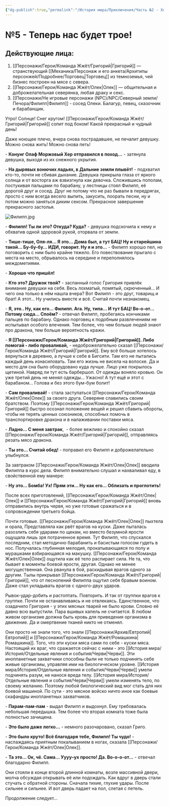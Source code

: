 ```yaml
---
{"dg-publish":true,"permalink":"/История мира/Приключения/Часть №2 - Холод и черви/№5 - Теперь нас будет трое!/","noteIcon":"","created":"2025-07-30T10:44:44.294+03:00","updated":"2025-09-09T13:02:51.444+03:00"}
---
```


# №5 - Теперь нас будет трое!

## Действующие лица:

1. [[Персонажи/Герои/Команда Жжёт/Григорий\|Григорий]] — странствующий [[Механика/Персонаж и его анкета/Архитипы персонжей/Подробнее/Торговец\|Торговец]] из темноземья, чей бизнес построен на мясе с севера.
2. [[Персонажи/Герои/Команда Жжёт/Олек\|Олек]] — общительная и доброжелательная северянка, любая драку и секс.
3. [[Персонажи/Не игровые персонажи (NPC)/NPC/Северный земли/Печора/Филипп\|Филипп]] - сосед Олеки. Балагур, певец, сказочник и барабанщик.

  

Утро! Солнце! Снег кругом! [[Персонажи/Герои/Команда Жжёт/Григорий\|Григорий]] сопит под боком! Какой прекрасный и чудный день! 

Даже ноющее плечо, вчера снова пострадавшее, не печалит девушку. Можно снова жить! Можно снова петь! 

\- **Конунг Олаф Моржовый Хер отправился в поход…** - затянула девушка, выходя из их снежного укрытия.

\- **На дырявых вонючих ладьях, в Дальние земли плывёт!** - подхватил кто-то, почти не сбивая дыхание. Девушка прикрыла глаза от яркого солнца и от восторга аж взвизгнула как девочка. Сложившись пополам, постукивая пальцами по барабану, у лестницы стоял Филипп, её дорогой друг и сосед. Друг не потому что не раз бывали в передрягах, просто с ним всегда весело выпить, закусить, поорать песни, ну и потом можно заняться диким сексом. Прекрасное завершение прекрасного застолья. 

![Филипп.jpg](/img/user/system/img/NPC/%D0%A1%D0%B5%D0%B2%D0%B5%D1%80%D0%BD%D1%8B%D0%B5%20%D0%B7%D0%B5%D0%BC%D0%BB%D0%B8/%D0%9F%D0%B5%D1%87%D0%BE%D1%80%D0%B0/%D0%A4%D0%B8%D0%BB%D0%B8%D0%BF%D0%BF.jpg)

\- **Филипп! Ты ли это? Откуда? Куда?** - девушка подскочила к нему и обхватив одной здоровой рукой, оторвала от земли. 

\- **Тише-тише, Оля-ля… Я это… Дома был, а тут БАЦ! Ну и старейшина такой… Бу-бу-бу… ИДИ, говорит. Ну я и это…** - Филипп хорошо пел, но поговорить с ним было крайне тяжело. Его повествование прыгало с места на место, обрывалось на середине и переполнялось междометиями. 

\- **Хорошо что пришёл!** 

\- **Кто это? Дружок твой?** - заспанный голос Григория привлёк внимание девушки на себя. Весь лохматый, помятый, скрюченный… И чего она только в нём нашла вчера? Вот Филипп - это друг, товарищ и брат! А этот… Ну учились вместе и всё. Считай почти незнакомец. 

\- **Я, это.. Ну, как его… Филипп. Ага. Ну, типа… И тут БАЦ! Во-о-от… Потому сюда… Споём?** - отвечал Филипп, пробегаясь кончиками пальцев по барабану. Однако nорговец к подобным развлечениям не испытывал особого влечения. Тем более, что чем больше людей знают про дракона, тем больше вероятность кражи. 

\- **Я [[Персонажи/Герои/Команда Жжёт/Григорий\|Григорий]]. Либо помогай - либо проваливай,** - недоброжелательно сказал [[Персонажи/Герои/Команда Жжёт/Григорий\|Григорий]]. Ему всё больше хотелось вернуться в деревню, а лучше к себе в Бигсити. Там его не пытались каждый день изнасиловать. Там его жизнь не висела на волоске. Да и место для сна было оборудовано куда лучше. Лицо уже покрылось щетиной. Навряд ли тут есть барбершоп. От одежды воняло кровью. Он уже третий день не менял одежды… Ужасно! А тут ещё и этот с барабаном… Голова и без этого бум-бум болит! 

\- **Сам проваливай!** - стала заступаться [[Персонажи/Герои/Команда Жжёт/Олек\|Олек]] за своего друга. Северяне славились своим братством. Поэтому [[Персонажи/Герои/Команда Жжёт/Григорий\|Григорий]] быстро осознал положение вещей и решил сбавить обороты, чтобы не терять ценных союзников, способных помочь в транспортировке дракона и в налаживании поставки мяса. 

\- **Ладно… С меня завтрак**,  - более вежливо и спокойно сказал [[Персонажи/Герои/Команда Жжёт/Григорий\|Григорий]], отправляясь резать мясо дракона. 

\- **Ты это… Считай обед!** - поправил его Филипп и доброжелательно улыбнулся. 

За завтраком [[Персонажи/Герои/Команда Жжёт/Олек\|Олек]] вводила Филиппа в курс дела. Филипп внимательно слушал и нахваливал еду, в свойственной ему манере:

\- **Ну это… Бомба! Ух! Прям эти… Ну как его… Облизать и проглотить!** 

После всех приготовлений, [[Персонажи/Герои/Команда Жжёт/Олек\|Олек]] и [[Персонажи/Герои/Команда Жжёт/Григорий\|Григорий]] вновь отправились внутрь червя, но уже готовые сражаться и в сопровождении третьего бойца.

Почти готовые. [[Персонажи/Герои/Команда Жжёт/Олек\|Олек]] пыхтела и орала, Представляла как рвёт врагов на куски. Даже пыталась разозлить себя ударами по щекам, но вместо безумной ярости ощущала лишь зря потраченное время. Тут Филипп, что спускался последним, стал методично барабанить и басистым голосом гудеть в нос. Получалась глубинная мелодия, прокатывающаяся по полу и мурашками взбирающаяся на макушку. [[Персонажи/Герои/Команда Жжёт/Олек\|Олек]] ощутила как её тело распирает сила. Не та, что бывает в моменты боевой ярости, другая. Однако не менее могущественная. Она рванула в бой, раскидывая врагов одного за другим. Тылы прикрывал [[Персонажи/Герои/Команда Жжёт/Григорий\|Григорий]], что от песнопений Филиппа ощутил себя бравым воином. Даже стал укладывать врагов с одного-двух ударов. 

Рывок-удар-добить и растоптать. Повторить. И так от группки врагов к группке. Почти не останавливаясь и не отвлекаясь. Единственное, что озадачило Григория - у этих мясных тварей не было крови. Словно её давно всю выпустили. Пара вшивых капель не считается. В любом живом организме должна быть кровь для приведения организма в движение. Да и омертвение тканей никто не отменял. 

Они просто не знали того, что знали [[Персонажи/Архив/Евтропий\|Евтропий]] и [[Персонажи/Герои/Команда Жжёт/Ромашкина\|Ромашкина]]. Того, что эти куски мяса сами по себе - куски мяса. Настоящий их враг, что сражается сейчас с ними - это [[История мира/История/Отдельные явления и события/Черви\|Черви]]. Эти инопланетные захватчики способны были не только подчинять себе живые организмы, управляя ими на биологическом уровне. [[История мира/История/Отдельные явления и события/Черви\|Черви]] умели подчинять разум, не нанося вреда телу. [[История мира/История/Отдельные явления и события/Черви\|Черви]] умели изменять тело, по своему желанию. Поэтому любой биологический вид мог стать для них боевой машиной. По сути - это мясное войско ничто иное как боевые скафандры инопланетных захватчиков. 

\- **Парам-пам-пам** - выдал Филипп и выдохнул. Ему требовалась небольшая передышка. Тем более что вторая комната тоже была полностью зачищена. 

\- **Это было даже легко…** - немного разочаровано, сказал Григо. 

\- **Это было круто! Всё благодаря тебе, Филипп! Ты чудо!** - наслаждаясь приятным покалыванием в ногах, сказала [[Персонажи/Герои/Команда Жжёт/Олек\|Олек]]. 

\- **Та это… Ок, чё. Сама… Уууу–ух просто! Да. Во-о-о-от…** - отвечал благодарно Филипп.

Они стояли в конце второй длинной комнаты, возле массивной двери, молча обсуждая открывать её или подождать. Как вдруг в дверь стали стучать с обратной стороны. Сначала тихие, глухие удары. После сильнее и сильнее. И вот дверь падает на пол, слетая с петель. 

Продолжение следует...